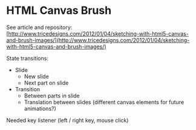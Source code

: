 # HTML Canvas Brush

See article and repository: [http://www.tricedesigns.com/2012/01/04/sketching-with-html5-canvas-and-brush-images/](http://www.tricedesigns.com/2012/01/04/sketching-with-html5-canvas-and-brush-images/)

State transitions:
* Slide
    * New slide
    * Next part on slide
* Transition
    * Between parts in slide
    * Translation between slides (different canvas elements for future animations?)

Needed key listener (left / right key, mouse click)